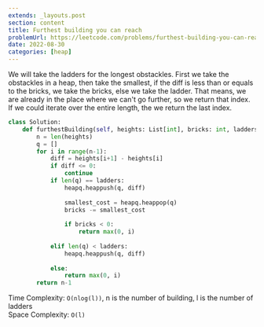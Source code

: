 ```yaml
---
extends: _layouts.post
section: content
title: Furthest building you can reach
problemUrl: https://leetcode.com/problems/furthest-building-you-can-reach/
date: 2022-08-30
categories: [heap]
---
```


We will take the ladders for the longest obstackles. First we take the obstackles in a heap, then take the smallest, if the diff is less than or equals to the bricks, we take the bricks, else we take the ladder. That means, we are already in the place where we can't go further, so we return that index. If we could iterate over the entire length, the we return the last index.

```python
class Solution:
    def furthestBuilding(self, heights: List[int], bricks: int, ladders: int) -> int:
        n = len(heights)
        q = []
        for i in range(n-1):
            diff = heights[i+1] - heights[i]
            if diff <= 0:
                continue
            if len(q) == ladders:
                heapq.heappush(q, diff)
                
                smallest_cost = heapq.heappop(q)
                bricks -= smallest_cost
                
                if bricks < 0:
                    return max(0, i)
                
            elif len(q) < ladders:
                heapq.heappush(q, diff)
                
            else:
                return max(0, i)
        return n-1
```

Time Complexity: `O(nlog(l))`, n is the number of building, l is the number of ladders <br/>
Space Complexity: `O(l)`